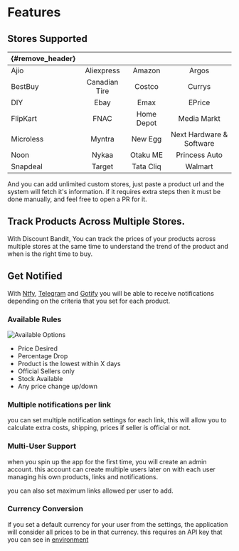 # Features

## Stores Supported


| {#remove_header} |               |            |                          | 
|------------------|:-------------:|:----------:|:------------------------:|
| Ajio             |  Aliexpress   |   Amazon   |          Argos           | 
| BestBuy          | Canadian Tire |   Costco   |          Currys          |
| DIY              |     Ebay      |    Emax    |          EPrice          |
| FlipKart         |     FNAC      | Home Depot |       Media Markt        |
| Microless        |    Myntra     |  New Egg   | Next Hardware & Software |
| Noon             |     Nykaa     |  Otaku ME  |      Princess Auto       |
| Snapdeal         |    Target     | Tata Cliq  |         Walmart          |


And you can add unlimited custom stores, just paste a product url and the system will fetch it's information.
if it requires extra steps then it must be done manually, and feel free to open a PR for it.

## Track Products Across Multiple Stores.

With Discount Bandit, You can track the prices of your products across multiple stores at the same time to understand the trend of the product and when is the right time to buy.

## Get Notified

With [Ntfy](https://ntfy.sh), [Telegram](https://web.telegram.org) and  [Gotify](https://gotify.net/)  you will be able to receive notifications depending on the criteria that you set for each product.

### Available Rules

![Available Options](/images/website/available_options.png)
* Price Desired
* Percentage Drop
* Product is the lowest within X days
* Official Sellers only
* Stock Available
* Any price change up/down

### Multiple notifications per link
you can set multiple notification settings for each link, this will allow you to calculate extra costs, shipping, prices if seller is official or not.

### Multi-User Support
when you spin up the app for the first time, you will create an admin account. this account can create multiple users later on with each user managing his own products, links and notifications.

you can also set maximum links allowed per user to add. 

### Currency Conversion
if you set a default currency for your user from the settings, the application will consider all prices to be in that currency.
this requires an API key that you can see in [environment](/installation/environments)